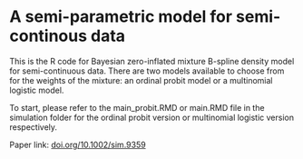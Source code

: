 # A semi-parametric model for semi-continous data

This is the R code for Bayesian zero-inflated mixture B-spline density model for semi-continuous data. There are two models available to choose from for the weights of the mixture: an ordinal probit model or a multinomial logistic model.  
  
To start, please refer to the main_probit.RMD or main.RMD file in the simulation folder for the ordinal probit version or multinomial logistic version respectively. 

Paper link: [doi.org/10.1002/sim.9359](doi.org/10.1002/sim.9359)
